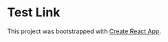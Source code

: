 # Test Link

This project was bootstrapped with [Create React App](https://github.com/facebook/create-react-app).
